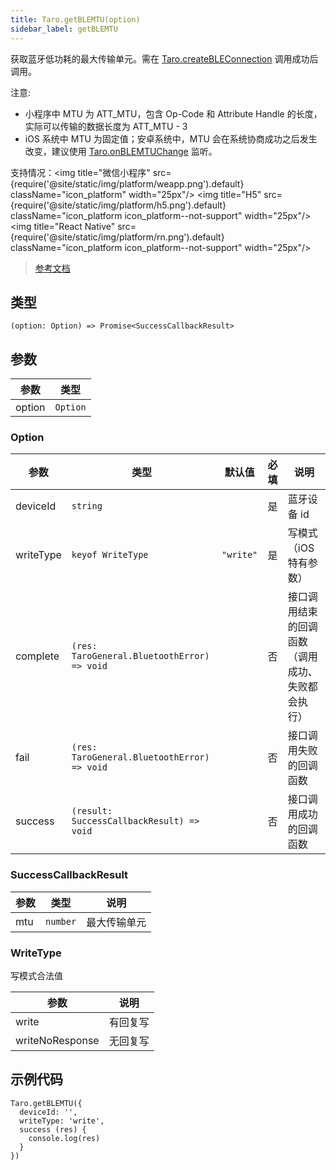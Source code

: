 ```yaml
---
title: Taro.getBLEMTU(option)
sidebar_label: getBLEMTU
---
```


获取蓝牙低功耗的最大传输单元。需在 [Taro.createBLEConnection](/docs/apis/device/bluetooth-ble/createBLEConnection) 调用成功后调用。

注意:
- 小程序中 MTU 为 ATT_MTU，包含 Op-Code 和 Attribute Handle 的长度，实际可以传输的数据长度为 ATT_MTU - 3
- iOS 系统中 MTU 为固定值；安卓系统中，MTU 会在系统协商成功之后发生改变，建议使用 [Taro.onBLEMTUChange](/docs/apis/device/bluetooth-ble/onBLEMTUChange) 监听。

支持情况：<img title="微信小程序" src={require('@site/static/img/platform/weapp.png').default} className="icon_platform" width="25px"/> <img title="H5" src={require('@site/static/img/platform/h5.png').default} className="icon_platform icon_platform--not-support" width="25px"/> <img title="React Native" src={require('@site/static/img/platform/rn.png').default} className="icon_platform icon_platform--not-support" width="25px"/>

> [参考文档](https://developers.weixin.qq.com/miniprogram/dev/api/device/bluetooth-ble/wx.getBLEMTU.html)

## 类型

```tsx
(option: Option) => Promise<SuccessCallbackResult>
```

## 参数

| 参数 | 类型 |
| --- | --- |
| option | `Option` |

### Option

| 参数 | 类型 | 默认值 | 必填 | 说明 |
| --- | --- | :---: | :---: | --- |
| deviceId | `string` |  | 是 | 蓝牙设备 id |
| writeType | `keyof WriteType` | `"write"` | 是 | 写模式 （iOS 特有参数） |
| complete | `(res: TaroGeneral.BluetoothError) => void` |  | 否 | 接口调用结束的回调函数（调用成功、失败都会执行） |
| fail | `(res: TaroGeneral.BluetoothError) => void` |  | 否 | 接口调用失败的回调函数 |
| success | `(result: SuccessCallbackResult) => void` |  | 否 | 接口调用成功的回调函数 |

### SuccessCallbackResult

| 参数 | 类型 | 说明 |
| --- | --- | --- |
| mtu | `number` | 最大传输单元 |

### WriteType

写模式合法值

| 参数 | 说明 |
| --- | --- |
| write | 有回复写 |
| writeNoResponse | 无回复写 |

## 示例代码

```tsx
Taro.getBLEMTU({
  deviceId: '',
  writeType: 'write',
  success (res) {
    console.log(res)
  }
})
```
